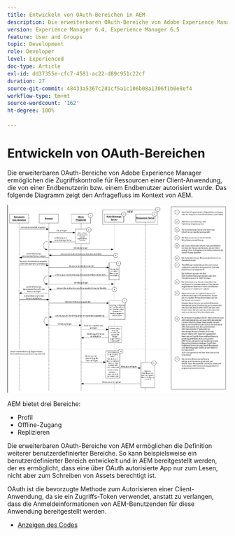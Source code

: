 ```yaml
---
title: Entwickeln von OAuth-Bereichen in AEM
description: Die erweiterbaren OAuth-Bereiche von Adobe Experience Manager ermöglichen die Zugriffskontrolle für Ressourcen einer Client-Anwendung, die von einer Endbenutzerin bzw. einem Endbenutzer autorisiert wurde. Das folgende Diagramm zeigt den Anfragefluss im Kontext von AEM.
version: Experience Manager 6.4, Experience Manager 6.5
feature: User and Groups
topic: Development
role: Developer
level: Experienced
doc-type: Article
exl-id: dd37355e-cfc7-4581-ac22-d89c951c22cf
duration: 27
source-git-commit: 48433a5367c281cf5a1c106b08a1306f1b0e8ef4
workflow-type: tm+mt
source-wordcount: '162'
ht-degree: 100%

---
```


# Entwickeln von OAuth-Bereichen

Die erweiterbaren OAuth-Bereiche von Adobe Experience Manager ermöglichen die Zugriffskontrolle für Ressourcen einer Client-Anwendung, die von einer Endbenutzerin bzw. einem Endbenutzer autorisiert wurde. Das folgende Diagramm zeigt den Anfragefluss im Kontext von AEM.

![OAuth-Bereichsfluss](./assets/oauth-code-sample-develop/oauth-scopes-flow.png)

AEM bietet drei Bereiche:

* Profil
* Offline-Zugang
* Replizieren

Die erweiterbaren OAuth-Bereiche von AEM ermöglichen die Definition weiterer benutzerdefinierter Bereiche. So kann beispielsweise ein benutzerdefinierter Bereich entwickelt und in AEM bereitgestellt werden, der es ermöglicht, dass eine über OAuth autorisierte App nur zum Lesen, nicht aber zum Schreiben von Assets berechtigt ist.

OAuth ist die bevorzugte Methode zum Autorisieren einer Client-Anwendung, da sie ein Zugriffs-Token verwendet, anstatt zu verlangen, dass die Anmeldeinformationen von AEM-Benutzenden für diese Anwendung bereitgestellt werden.

* [Anzeigen des Codes](https://github.com/Adobe-Consulting-Services/acs-aem-samples/blob/legacy/bundle/src/main/java/com/adobe/acs/samples/authentication/oauth/impl/SampleScopeWithPrivileges.java)
